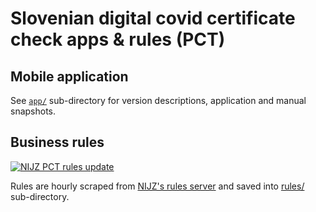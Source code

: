 
# Slovenian digital covid certificate check apps & rules (PCT)

## Mobile application

See [`app/`](app/) sub-directory for version descriptions, application and manual snapshots.

## Business rules

[![NIJZ PCT rules update](https://github.com/sledilnik/nijz-pct/actions/workflows/update.yml/badge.svg)](https://github.com/sledilnik/nijz-pct/actions/workflows/update.yml)

Rules are hourly scraped from [NIJZ's rules server](https://dgca-businessrule-service.ezdrav.si/rules/) and saved into [rules/](rules/) sub-directory.
